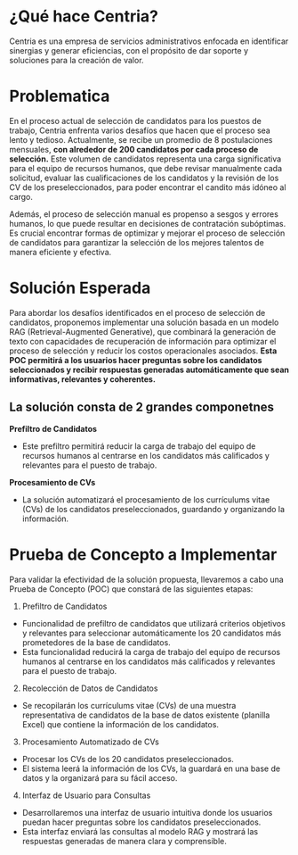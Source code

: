 # ¿Qué hace Centria?

Centria es una empresa de servicios administrativos enfocada en identificar sinergias y generar eficiencias, con el propósito de dar soporte y soluciones para la creación de valor.

# Problematica

En el proceso actual de selección de candidatos para los puestos de trabajo, Centria enfrenta varios desafíos que hacen que el proceso sea lento y tedioso. Actualmente, se recibe un promedio de 8 postulaciones mensuales, **con alrededor de 200 candidatos por cada proceso de selección.** Este volumen de candidatos representa una carga significativa para el equipo de recursos humanos, que debe revisar manualmente cada solicitud, evaluar las cualificaciones de los candidatos y la revisión de los CV de los preseleccionados, para poder encontrar el candito más idóneo al cargo.

Además, el proceso de selección manual es propenso a sesgos y errores humanos, lo que puede resultar en decisiones de contratación subóptimas. Es crucial encontrar formas de optimizar y mejorar el proceso de selección de candidatos para garantizar la selección de los mejores talentos de manera eficiente y efectiva.

# Solución Esperada

Para abordar los desafíos identificados en el proceso de selección de candidatos, proponemos implementar una solución basada en un modelo RAG (Retrieval-Augmented Generative), que combinará la generación de texto con capacidades de recuperación de información para optimizar el proceso de selección y reducir los costos operacionales asociados. **Esta POC permitirá a los usuarios hacer preguntas sobre los candidatos seleccionados y recibir respuestas generadas automáticamente que sean informativas, relevantes y coherentes.**

## La solución consta de 2 grandes componetnes

**Prefiltro de Candidatos**
- Este prefiltro permitirá reducir la carga de trabajo del equipo de recursos humanos al centrarse en los candidatos más calificados y relevantes para el puesto de trabajo.

**Procesamiento de CVs**
- La solución automatizará el procesamiento de los currículums vitae (CVs) de los candidatos preseleccionados, guardando y organizando la información.

# Prueba de Concepto a Implementar

Para validar la efectividad de la solución propuesta, llevaremos a cabo una Prueba de Concepto (POC) que constará de las siguientes etapas:

1. Prefiltro de Candidatos
  - Funcionalidad de prefiltro de candidatos que utilizará criterios objetivos y relevantes para seleccionar automáticamente los 20 candidatos más prometedores de la base de candidatos.
  - Esta funcionalidad reducirá la carga de trabajo del equipo de recursos humanos al centrarse en los candidatos más calificados y relevantes para el puesto de trabajo.
2. Recolección de Datos de Candidatos
  - Se recopilarán los currículums vitae (CVs) de una muestra representativa de candidatos de la base de datos existente (planilla Excel) que contiene la información de los candidatos.
3. Procesamiento Automatizado de CVs
  - Procesar los CVs de los 20 candidatos preseleccionados.
  - El sistema leerá la información de los CVs, la guardará en una base de datos y la organizará para su fácil acceso.
4. Interfaz de Usuario para Consultas
  - Desarrollaremos una interfaz de usuario intuitiva donde los usuarios puedan hacer preguntas sobre los candidatos preseleccionados.
  - Esta interfaz enviará las consultas al modelo RAG y mostrará las respuestas generadas de manera clara y comprensible.
  